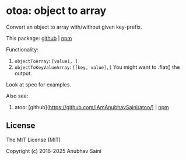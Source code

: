 # otoa: object to array

Convert an object to array with/without given key-prefix.

This package: [github](https://github.com/IAmAnubhavSaini/otoa/) | [npm](https://www.npmjs.com/package/otoa)

Functionality:

1. `objectToArray`: `[value1, ]`
2. `objectToKeyValueArray`: `[[key, value],]` You might want to .flat() the output.

Look at spec for examples.

Also see:

1. atoo: [github](https://github.com/IAmAnubhavSaini/atoo/] | [npm](https://www.npmjs.com/package/atoo)

## License

The MIT License (MIT)

Copyright (c) 2016-2025 Anubhav Saini
